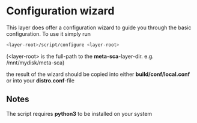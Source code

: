 # Configuration wizard

This layer does offer a configuration wizard to guide you through the basic configuration.
To use it simply run

```sh
<layer-root>/script/configure <layer-root>
```

(\<layer-root\> is the full-path to the **meta-sca**-layer-dir. e.g. /mnt/mydisk/meta-sca)

the result of the wizard should be copied into either **build/conf/local.conf** or into your **distro.conf**-file

## Notes

The script requires __python3__ to be installed on your system
